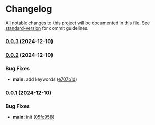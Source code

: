 # Changelog

All notable changes to this project will be documented in this file. See [standard-version](https://github.com/conventional-changelog/standard-version) for commit guidelines.

### [0.0.3](https://github.com/snomiao/CRC32FromArrayBuffer/compare/v0.0.2...v0.0.3) (2024-12-10)

### [0.0.2](https://github.com/snomiao/CRC32FromArrayBuffer/compare/v0.0.1...v0.0.2) (2024-12-10)


### Bug Fixes

* **main:** add keywords ([e707b1d](https://github.com/snomiao/CRC32FromArrayBuffer/commit/e707b1d5bb7bee8fb8f75bae53d1716d33121676))

### 0.0.1 (2024-12-10)


### Bug Fixes

* **main:** init ([05fc958](https://github.com/snomiao/CRC32FromArrayBuffer/commit/05fc958a6df99bb14a99b3e09013aeb2a9f17bd2))
